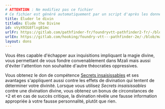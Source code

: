 ```yaml
---
# ATTENTION : Ne modifiez pas ce fichier
# Ce fichier est généré automatiquement par un script d'après les données du module Foundry VTT officiel et de sa traduction
title: Éluder le divin
titleEn: Elude the Divine
id: vVyX9IG8flxg81mc
urlFr: https://gitlab.com/pathfinder-fr/foundryvtt-pathfinder2-fr/-/blob/master/data/feats/vVyX9IG8flxg81mc.htm
urlEn: https://gitlab.com/hooking/foundry-vtt---pathfinder-2e/-/blob/master/packs/data/feats.db/elude-the-divine.json
layout: dons
---
```

Vous êtes capable d'échapper aux inquisitions impliquant la magie divine, vous permettant de vous fondre convenablement dans Mzali mais aussi d'éviter l'attention non souhaitée d'autre théocraties oppressives.

Vous obtenez le don de compétence [Secrets insaisissables](secrets-insaisissables.html) et ses avantages s'appliquent aussi contre les effets de divination qui tentent de déterminer votre divinité. Lorsque vous utilisez *Secrets insaisissables* contre une divination divine, vous obtenez un bonus de circonstances de +2 et en cas de succès critique, la divination révèle une fausse information appropriée à votre fausse personnalité, plutôt que rien.
